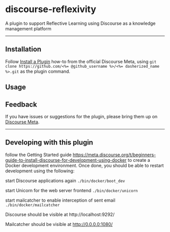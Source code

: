 # discourse-reflexivity
A plugin to support Reflective Learning using Discourse as a knowledge management platform

------

## Installation
Follow [Install a Plugin](https://meta.discourse.org/t/install-a-plugin/19157)
how-to from the official Discourse Meta, using `git clone https://github.com/<%= @github_username %>/<%= dasherized_name %>.git`
as the plugin command.

## Usage

## Feedback
If you have issues or suggestions for the plugin, please bring them up on
[Discourse Meta](https://meta.discourse.org).

------

## Developing with this plugin
follow the Getting Started guide https://meta.discourse.org/t/beginners-guide-to-install-discourse-for-development-using-docker to create a Docker development environment. Once done, you should be able to restart development using the following:

start Discourse applications again
`./bin/docker/boot_dev`

start Unicorn for the web server frontend
`./bin/docker/unicorn`

start mailcatcher to enable interception of sent email
`./bin/docker/mailcatcher`

Discourse should be visible at
http://localhost:9292/

Mailcatcher should be visible at
http://0.0.0.0:1080/
